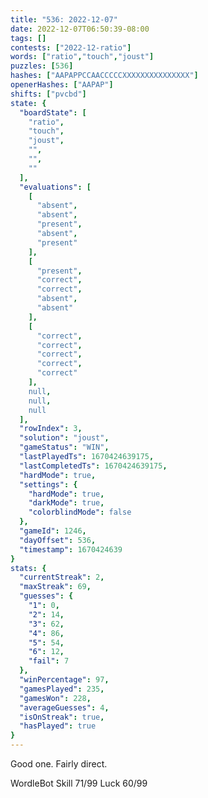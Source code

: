 ```yaml
---
title: "536: 2022-12-07"
date: 2022-12-07T06:50:39-08:00
tags: []
contests: ["2022-12-ratio"]
words: ["ratio","touch","joust"]
puzzles: [536]
hashes: ["AAPAPPCCAACCCCCXXXXXXXXXXXXXXX"]
openerHashes: ["AAPAP"]
shifts: ["pvcbd"]
state: {
  "boardState": [
    "ratio",
    "touch",
    "joust",
    "",
    "",
    ""
  ],
  "evaluations": [
    [
      "absent",
      "absent",
      "present",
      "absent",
      "present"
    ],
    [
      "present",
      "correct",
      "correct",
      "absent",
      "absent"
    ],
    [
      "correct",
      "correct",
      "correct",
      "correct",
      "correct"
    ],
    null,
    null,
    null
  ],
  "rowIndex": 3,
  "solution": "joust",
  "gameStatus": "WIN",
  "lastPlayedTs": 1670424639175,
  "lastCompletedTs": 1670424639175,
  "hardMode": true,
  "settings": {
    "hardMode": true,
    "darkMode": true,
    "colorblindMode": false
  },
  "gameId": 1246,
  "dayOffset": 536,
  "timestamp": 1670424639
}
stats: {
  "currentStreak": 2,
  "maxStreak": 69,
  "guesses": {
    "1": 0,
    "2": 14,
    "3": 62,
    "4": 86,
    "5": 54,
    "6": 12,
    "fail": 7
  },
  "winPercentage": 97,
  "gamesPlayed": 235,
  "gamesWon": 228,
  "averageGuesses": 4,
  "isOnStreak": true,
  "hasPlayed": true
}
---
```

<!-- more -->
Good one. Fairly direct. 

WordleBot
Skill 71/99
Luck 60/99
